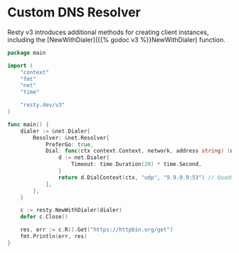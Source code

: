 
# Custom DNS Resolver

Resty v3 introduces additional methods for creating client instances, including the [NewWithDialer]({{% godoc v3 %}}NewWithDialer) function.

```go
package main

import (
	"context"
	"fmt"
	"net"
	"time"

	"resty.dev/v3"
)

func main() {
	dialer := &net.Dialer{
		Resolver: &net.Resolver{
			PreferGo: true,
			Dial: func(ctx context.Context, network, address string) (net.Conn, error) {
				d := net.Dialer{
					Timeout: time.Duration(20) * time.Second,
				}
				return d.DialContext(ctx, "udp", "9.9.9.9:53") // Quad9 DNS
			},
		},
	}

	c := resty.NewWithDialer(dialer)
	defer c.Close()

	res, err := c.R().Get("https://httpbin.org/get")
	fmt.Println(err, res)
}
```
